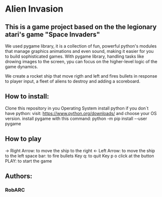 # Alien Invasion

## This is a game project based on the the legionary atari's game "Space Invaders"

We used pygame library, it is a collection of fun, powerful python's modules that 
manage graphics animations and even sound, making it easier for you to build
sophisticated games. With pygame library, handling tasks like drowing images to
the screen, ypu can focus on the higher-level logic of the game dynamics.

We create a rocket ship that move rigth and left and fires bullets in response to
player input, a fleet of aliens to destroy and adding a scoreboard.

## How to install:

Clone this repository in you Operating System
install python if you don´t have python: visit: https://www.python.org/downloads/ and choose your OS version.
install pygame with this command:  python -m pip install --user pygame

## How to play
-> Right Arrow: to move the ship to the right
<- Left Arrow: to move the ship to the left
space bar: to fire bullets
Key q: to quit
Key p o click at the button PLAY:  to start the game

## Authors:
### RobARC
